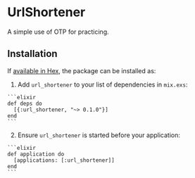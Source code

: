 # UrlShortener

A simple use of OTP for practicing.

## Installation

If [available in Hex](https://hex.pm/docs/publish), the package can be installed as:

  1. Add `url_shortener` to your list of dependencies in `mix.exs`:

    ```elixir
    def deps do
      [{:url_shortener, "~> 0.1.0"}]
    end
    ```

  2. Ensure `url_shortener` is started before your application:

    ```elixir
    def application do
      [applications: [:url_shortener]]
    end
    ```

